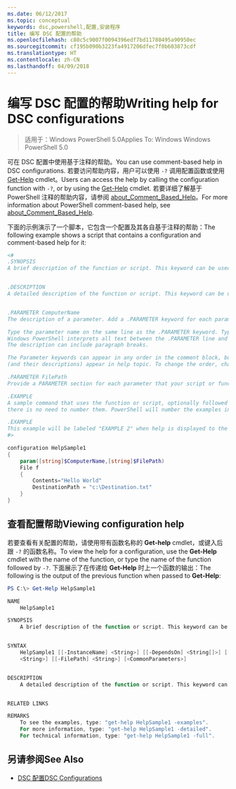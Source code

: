 ```yaml
---
ms.date: 06/12/2017
ms.topic: conceptual
keywords: dsc,powershell,配置,安装程序
title: 编写 DSC 配置的帮助
ms.openlocfilehash: c80c5c9007f0094396edf7bd11780495a90950ec
ms.sourcegitcommit: cf195b090b3223fa4917206dfec7f0b603873cdf
ms.translationtype: HT
ms.contentlocale: zh-CN
ms.lasthandoff: 04/09/2018
---
```

# <a name="writing-help-for-dsc-configurations"></a><span data-ttu-id="245ff-103">编写 DSC 配置的帮助</span><span class="sxs-lookup"><span data-stu-id="245ff-103">Writing help for DSC configurations</span></span>

><span data-ttu-id="245ff-104">适用于：Windows PowerShell 5.0</span><span class="sxs-lookup"><span data-stu-id="245ff-104">Applies To: Windows Windows PowerShell 5.0</span></span>

<span data-ttu-id="245ff-105">可在 DSC 配置中使用基于注释的帮助。</span><span class="sxs-lookup"><span data-stu-id="245ff-105">You can use comment-based help in DSC configurations.</span></span> <span data-ttu-id="245ff-106">若要访问帮助内容，用户可以使用 `-?` 调用配置函数或使用 [Get-Help](https://technet.microsoft.com/library/hh849696.aspx) cmdlet。</span><span class="sxs-lookup"><span data-stu-id="245ff-106">Users can access the help by calling the configuration function with `-?`, or by using the [Get-Help](https://technet.microsoft.com/library/hh849696.aspx) cmdlet.</span></span> <span data-ttu-id="245ff-107">若要详细了解基于 PowerShell 注释的帮助内容，请参阅 [about_Comment_Based_Help](https://technet.microsoft.com/library/hh847834.aspx)。</span><span class="sxs-lookup"><span data-stu-id="245ff-107">For more information about PowerShell comment-based help, see [about_Comment_Based_Help](https://technet.microsoft.com/library/hh847834.aspx).</span></span>

<span data-ttu-id="245ff-108">下面的示例演示了一个脚本，它包含一个配置及其各自基于注释的帮助：</span><span class="sxs-lookup"><span data-stu-id="245ff-108">The following example shows a script that contains a configuration and comment-based help for it:</span></span>

```powershell
<#
.SYNOPSIS
A brief description of the function or script. This keyword can be used only once for each configuration.


.DESCRIPTION
A detailed description of the function or script. This keyword can be used only once for each configuration.


.PARAMETER ComputerName
The description of a parameter. Add a .PARAMETER keyword for each parameter in the function or script syntax.

Type the parameter name on the same line as the .PARAMETER keyword. Type the parameter description on the lines following the .PARAMETER keyword.
Windows PowerShell interprets all text between the .PARAMETER line and the next keyword or the end of the comment block as part of the parameter description.
The description can include paragraph breaks.

The Parameter keywords can appear in any order in the comment block, but the function or script syntax determines the order in which the parameters
(and their descriptions) appear in help topic. To change the order, change the syntax.

.PARAMETER FilePath
Provide a PARAMETER section for each parameter that your script or function accepts.

.EXAMPLE
A sample command that uses the function or script, optionally followed by sample output and a description. Repeat this keyword for each example. If you have multiple examples,
there is no need to number them. PowerShell will number the examples in help text.

.EXAMPLE
This example will be labeled "EXAMPLE 2" when help is displayed to the user.
#>

configuration HelpSample1
{
    param([string]$ComputerName,[string]$FilePath)
    File f
    {
        Contents="Hello World"
        DestinationPath = "c:\Destination.txt"
    }
}
```

## <a name="viewing-configuration-help"></a><span data-ttu-id="245ff-109">查看配置帮助</span><span class="sxs-lookup"><span data-stu-id="245ff-109">Viewing configuration help</span></span>

<span data-ttu-id="245ff-110">若要查看有关配置的帮助，请使用带有函数名称的 **Get-help** cmdlet，或键入后跟 `-?` 的函数名称。</span><span class="sxs-lookup"><span data-stu-id="245ff-110">To view the help for a configuration, use the **Get-Help** cmdlet with the name of the function, or type the name of the function followed by `-?`.</span></span> <span data-ttu-id="245ff-111">下面展示了在传递给 **Get-Help** 时上一个函数的输出：</span><span class="sxs-lookup"><span data-stu-id="245ff-111">The following is the output of the previous function when passed to **Get-Help**:</span></span>

```powershell
PS C:\> Get-Help HelpSample1

NAME
    HelpSample1

SYNOPSIS
    A brief description of the function or script. This keyword can be used only once for each configuration.


SYNTAX
    HelpSample1 [[-InstanceName] <String>] [[-DependsOn] <String[]>] [[-OutputPath] <String>] [[-ConfigurationData] <Hashtable>] [[-ComputerName]
    <String>] [[-FilePath] <String>] [<CommonParameters>]


DESCRIPTION
    A detailed description of the function or script. This keyword can be used only once for each configuration.


RELATED LINKS

REMARKS
    To see the examples, type: "get-help HelpSample1 -examples".
    For more information, type: "get-help HelpSample1 -detailed".
    For technical information, type: "get-help HelpSample1 -full".
```

## <a name="see-also"></a><span data-ttu-id="245ff-112">另请参阅</span><span class="sxs-lookup"><span data-stu-id="245ff-112">See Also</span></span>
* [<span data-ttu-id="245ff-113">DSC 配置</span><span class="sxs-lookup"><span data-stu-id="245ff-113">DSC Configurations</span></span>](configurations.md)